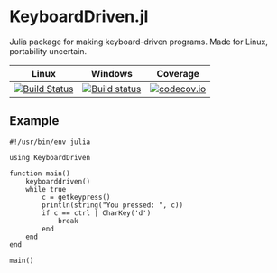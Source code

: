 # KeyboardDriven.jl

Julia package for making keyboard-driven programs. Made for Linux, portability uncertain.

| Linux | Windows | Coverage |
| :----: | :----: | :----: |
| [![Build Status](https://travis-ci.com/sjpeterson/KeyboardDriven.jl.svg?branch=main)](https://travis-ci.com/sjpeterson/KeyboardDriven.jl) | [![Build status](https://ci.appveyor.com/api/projects/status/p3niji9um1abo0jp/branch/main?svg=true)](https://ci.appveyor.com/project/sjpeterson/keyboarddriven-jl/branch/main) | [![codecov.io](http://codecov.io/github/sjpeterson/KeyboardDriven.jl/coverage.svg?branch=main)](http://codecov.io/github/sjpeterson/KeyboardDriven.jl?branch=main) |

## Example

    #!/usr/bin/env julia
    
    using KeyboardDriven

    function main()
        keyboarddriven()
        while true
            c = getkeypress()
            println(string("You pressed: ", c))
            if c == ctrl | CharKey('d')
                break
            end
        end
    end

    main()
